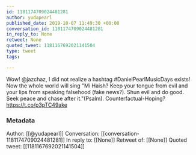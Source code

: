 ```yaml
---
id: 1181174709024481281
author: yudapearl
published_date: 2019-10-07 11:49:30 +00:00
conversation_id: 1181174709024481281
in_reply_to: None
retweet: None
quoted_tweet: 1181167692021141504
type: tweet
tags:

---
```


Wow! @jazchaz, I did not realize a hashtag #DanielPearlMusicDays exists! Now the whole world will sing "Mi Haish? Keep your tongue from evil and your lips from speaking falsehood (fake news?). Shun evil and do good. Seek peace and chase after it."(Psalm). Counterfactual-Hoping? https://t.co/p3pTC49ake

### Metadata

Author: [[@yudapearl]]
Conversation: [[conversation-1181174709024481281]]
In reply to: [[None]]
Retweet of: [[None]]
Quoted tweet: [[1181167692021141504]]
